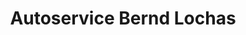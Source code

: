 ---
title: "Autoservice Bernd Lochas"
url: /wurzen/autoservice-bernd-lochas/
shop: Autowerkstatt
---
